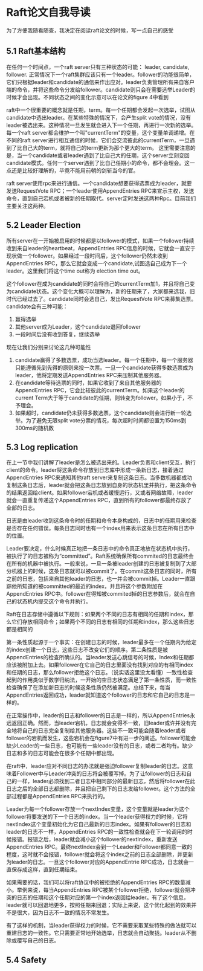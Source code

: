 # Raft论文自我导读
为了方便我随看随查，我决定在阅读raft论文的时候，写一点自己的感受

## 5.1 Raft基本结构

在任何一个时间点，一个raft server只有三种状态的可能： leader, candidate, follower. 正常情况下一个raft集群应该只有一个leader。follower的功能很简单，它们只根据leader和candidate的通信来作出应对。leader负责管理所有来自客户端的命令，并将这些命令分发给follower。candidate则只会在需要选举Leader的时候才会出现。不同状态之间的变化示意可以在论文的figure 4中看到

raft中一个很重要的概念就是任期，term。每一个任期都会发起一次选举，试图从candidate中选出leader。在某些特殊的情况下，会产生split vote的情况，没有leader被选出来。这种情况一旦发生就会进入下一个任期，再进行一次新的选举。每一个raft server都会维护一个叫"currentTerm"的变量，这个变量单调递增。在不同的raft server进行相互通信的时候，它们会交流彼此的currentTerm，一旦遇到了比自己大的term，就将自己的term更新为那个更大的term。 这里需要注意的是，当一个candidate或者leader遇到了比自己大的任期，这个server立刻变回candidate模式。任何一个server遇到了比自己任期小的命令，都不会理会。这一点还是比较好理解的，毕竟不能用前朝的剑斩当今的官。

raft server使用rpc来进行通信。一个candidate想要获得选票成为leader，就要发送RequestVote RPC；一个leader使用AppendEntries RPC来宣示主权，发送命令，直到自己宕机或者被新的任期取代。server定时发送这两种Rpc。目前我们主要关注这两种。

## 5.2 Leader Election
所有server在一开始被启用的时候都是以follower的模式，如果一个follower持续收到来自leader的heartbeat，AppendEntries RPC信息的时候，它就会一直安于现状做一个follower。如果经过一段时间后，这个follower仍然未收到AppendEntries RPC，那么它就会变成一个candidate,试图选自己成为下一个leader。这里我们将这个time out称为 election time out。

这个follower在成为candidate的同时会将自己的currentTerm加1，并且将自己变为candidate状态。这个变化大概可以理解为，新的任期来了，大家都来选我，旧时代已经过去了。candidate同时会选自己，发出RequestVote RPC来募集选票。
candidate会有三种可能： 
1. 赢得选举
2. 其他server成为Leader，这个candidate退回follower
3. 一段时间后没有收到答复，继续选举
   
现在让我们分别来讨论这几种可能性
1. candidate赢得了多数选票，成功当选leader。每一个任期中，每一个服务器只能遵循先到先得的原则来投一次票。一旦一个candidate获得多数选票成为leader，他将定期发送AppendEntries RPC来压制其他服务器。
2. 在candidate等待选票的同时，如果它收到了来自其他服务器的AppendEntries RPC，它会比较彼此的currentTerm。如果这个leader的current Term大于等于candidate的任期，则转变为follower。如果小于，不予理会。
3. 如果超时，candidate仍未获得多数选票，这个candidate则会进行新一轮选举。为了避免无限split vote分票的情况，每次超时时间都设置为150ms到300ms的随机数
   
## 5.3 Log replication

在上一节中我们讲解了leader是怎么被选出来的。Leader负责和client交互，执行client的命令。leader将这条命令存放到日志库中形成一条新日志，接着通过AppendEntries RPC来通知其他raft server来复制这条日志。当多数机器都成功复制这条日志后，leader就会把这条日志放到自身的状态机里并执行，把这条命令的结果返回给client。如果follower宕机或者缓慢运行，又或者网络故障，leader就会一直重复传递这个AppendEntries RPC，直到所有的follower都最终存放了全部的日志。

日志是由leader收到这条命令时的任期和命令本身构成的，日志中的任期用来检查是否存在任何错误。每条日志同时也有一个index用来表示这条日志在所有日志中的位置。

Leader要决定，什么时候真正地把一条日志中的命令真正地放在状态机中执行，被执行了的日志被称为“committed”。Raft系统确保所有commited的日志最终会在所有的机器中被执行。一般来说，一旦一条被leader创建的日志被复制到了大部分机器上的时候，这条日志就可以被commit了。在commit这条日志的同时，所有之前的日志，包括来自其他leader的日志，也一并会被commit掉。Leader一直跟踪他所知道的被committed的最近的index，并且将这个参数附加在AppendEntries RPC中。follower在得知被commited掉的日志参数后，就会在自己的状态机内提交这个命令并执行。

Raft在日志存储中遵循以下规则：如果两个不同的日志有相同的任期和index，那么它们存放相同命令；如果两个不同的日志有相同的任期和index，那么这些日志都是相同的

第一条性质起源于一个事实：在创建日志的时候，leader最多在一个任期内为给定的index创建一个日志，这些日志不改变它们的顺序。第二条性质是被AppendEntries的检查所确认的。当leader发送心跳信号的时候，Index和任期都应该被附加上去。如果follower在它自己的日志里面没有找到对应的有相同index和任期的日志，那么follower拒绝这个日志。（说实话这里没太看懂）一致性检查起到的作用类似于数学归纳法，一开始的空日志状态满足了第一条性质，而一致性检查确保了在添加新日志的时候这条性质仍然被满足。总结下来，每当AppendEntries返回成功，leader就知道这个follower的日志和它自己的日志是一样的。

在正常操作中，leader的日志和follower的日志是一样的，所以AppendEntries永远返回正确。然而，当leader宕机，日志就会变得不一致，旧leader或许并没有完全地将自己的日志完全复制给其他服务器。这些不一致可能会随着leader或者follower的宕机而发生，这些宕机会在figure7中有进一步的阐述。follower可能会缺少Leader的一些日志，也可能有一些leader没有的日志，或者二者均有。缺少日志和多的日志可能会在很多个任期中都出现。

在raft中，leader应对不同日志的办法就是强迫follower复制leader的日志。这意味着Follower中与Leader冲突的日志将会被覆写掉。为了让follower的日志和自己的一样，leader必须找到二者日志中相同部分的最新日志，然后将follower在此日志之后的全部日志都删除，并且把自己剩下的日志发给follower。这个方法的全部过程都是AppendEntries RPC来执行的。

Leader为每一个follower存放一个nextIndex变量，这个变量就是leader为这个follower将要发送的下一个日志的index。当一个leader获得权力的时候，它将nextIndex这个变量初始化为它自己最新的日志index。如果有follower的日志和leader的日志不一样，AppendEntries RPC的一致性检查就会在下一轮调用的时候报错。报错之后，leader就会减小这个follower的nextIndex，重新发送AppendEntries RPC。最终nextIndex会到一个Leader和Follower都同意一致的程度，这时就不会报错，follower就会将这个index之前的日志全部删除，并更新为leader的日志。一旦这个follower对应的AppendEntrie RPC成功，日志就会一直保存成这样，直到任期结束。

如果需要的话，我们可以将raft协议中的被拒绝的AppendEntries RPC的数量减小。举例来说，每当AppendEntries RPC被某个follower拒绝，follower就会把冲突的日志的任期和这个任期对应的第一个index返回给leader。有了这个信息，leader就可以回退地更多，按照任期来回退；实际上来说，这个优化起到的效果并不是很大，因为日志不一致的情况不常发生。

有了这样的机制，当leader获得权力的时候，它不需要采取某些特殊的做法就可以重建日志的一致性。它只需要正常地开始选举，日志就会自动聚拢。leader从不删除或覆写自己的日志。

## 5.4 Safety

